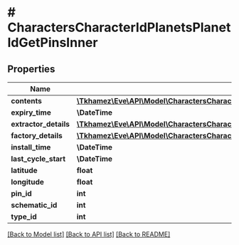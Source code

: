 # # CharactersCharacterIdPlanetsPlanetIdGetPinsInner

## Properties

Name | Type | Description | Notes
------------ | ------------- | ------------- | -------------
**contents** | [**\Tkhamez\Eve\API\Model\CharactersCharacterIdPlanetsPlanetIdGetPinsInnerContentsInner[]**](CharactersCharacterIdPlanetsPlanetIdGetPinsInnerContentsInner.md) |  | [optional]
**expiry_time** | **\DateTime** |  | [optional]
**extractor_details** | [**\Tkhamez\Eve\API\Model\CharactersCharacterIdPlanetsPlanetIdGetPinsInnerExtractorDetails**](CharactersCharacterIdPlanetsPlanetIdGetPinsInnerExtractorDetails.md) |  | [optional]
**factory_details** | [**\Tkhamez\Eve\API\Model\CharactersCharacterIdPlanetsPlanetIdGetPinsInnerFactoryDetails**](CharactersCharacterIdPlanetsPlanetIdGetPinsInnerFactoryDetails.md) |  | [optional]
**install_time** | **\DateTime** |  | [optional]
**last_cycle_start** | **\DateTime** |  | [optional]
**latitude** | **float** |  |
**longitude** | **float** |  |
**pin_id** | **int** |  |
**schematic_id** | **int** |  | [optional]
**type_id** | **int** |  |

[[Back to Model list]](../../README.md#models) [[Back to API list]](../../README.md#endpoints) [[Back to README]](../../README.md)
